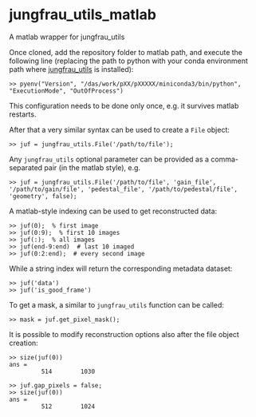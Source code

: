 # jungfrau_utils_matlab
A matlab wrapper for jungfrau_utils

Once cloned, add the repository folder to matlab path, and execute the following line (replacing the path to python with your conda environment path where [jungfrau_utils](https://github.com/paulscherrerinstitute/jungfrau_utils) is installed):
```
>> pyenv("Version", "/das/work/pXX/pXXXXX/miniconda3/bin/python", "ExecutionMode", "OutOfProcess")
```
This configuration needs to be done only once, e.g. it survives matlab restarts.

After that a very similar syntax can be used to create a `File` object:
```
>> juf = jungfrau_utils.File('/path/to/file');
```

Any `jungfrau_utils` optional parameter can be provided as a comma-separated pair (in the matlab style), e.g.
```
>> juf = jungfrau_utils.File('/path/to/file', 'gain_file', '/path/to/gain/file', 'pedestal_file', '/path/to/pedestal/file', 'geometry', false);
```

A matlab-style indexing can be used to get reconstructed data:
```
>> juf(0);  % first image
>> juf(0:9);  % first 10 images
>> juf(:);  % all images
>> juf(end-9:end)  # last 10 imaged
>> juf(0:2:end);  # every second image
```

While a string index will return the corresponding metadata dataset:
```
>> juf('data')
>> juf('is_good_frame')
```

To get a mask, a similar to `jungfrau_utils` function can be called:
```
>> mask = juf.get_pixel_mask();
```

It is possible to modify reconstruction options also after the file object creation:
```
>> size(juf(0))
ans =
         514        1030

>> juf.gap_pixels = false;
>> size(juf(0))
ans =
         512        1024
```
